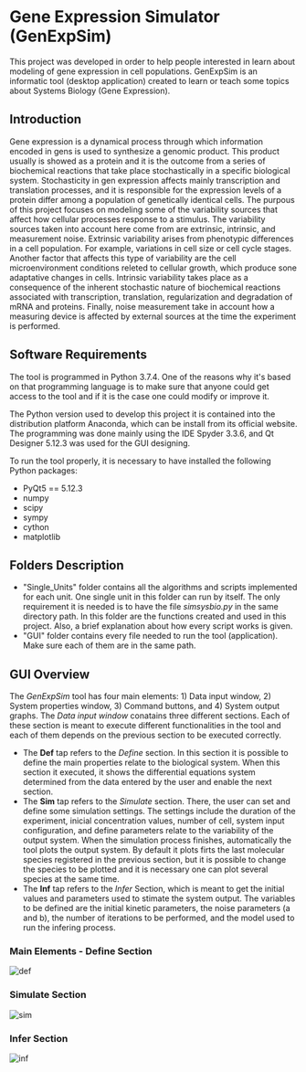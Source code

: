 # Gene Expression Simulator (GenExpSim)
This project was developed in order to help people interested in learn about modeling of gene expression in cell populations. GenExpSim is an informatic tool (desktop application)
created to learn or teach some topics about Systems Biology (Gene Expression). 

## Introduction
Gene expression is a dynamical process through which information encoded in gens is used to  synthesize a genomic product. This product usually is showed as a protein and it is the outcome from a series of biochemical reactions that take place stochastically in a specific biological system. Stochasticity in gen expression affects mainly transcription and translation processes, and it is responsible for the expression levels of a protein differ among a population of genetically identical cells.
The purpous of this project focuses on modeling some of the variability sources that affect how cellular processes response to a stimulus. The variability sources taken into account here come from are extrinsic, intrinsic, and measurement noise. Extrinsic variability arises from phenotypic differences in a cell population. For example, variations in cell size or cell cycle stages. Another factor that affects this type of variability are the cell microenvironment conditions releted to cellular growth, which produce sone adaptative changes in cells. Intrinsic variability takes place as a consequence of the inherent stochastic nature of biochemical reactions associated with transcription, translation, regularization and degradation of mRNA and proteins. Finally, noise measurement take in account how a measuring device is affected by external sources at the time the experiment is performed.

## Software Requirements
The tool is programmed in Python 3.7.4. One of the reasons why it's based on that programming 
language is to make sure that anyone could get access to the tool and if it is the case one could modify or improve it. 

The Python version used to develop this project it is contained into the distribution platform Anaconda, which can be install from its official website. The programming was done mainly using the IDE Spyder 3.3.6, and Qt Designer 5.12.3 was used for the GUI designing. 

To run the tool properly, it is necessary to have installed the following Python packages:
- PyQt5 == 5.12.3
- numpy
- scipy
- sympy
- cython
- matplotlib

## Folders Description
- "Single_Units" folder contains all the algorithms and scripts implemented for each unit. One single unit in this folder can run by itself. The only requirement it is needed is to have the file *simsysbio.py* in the same directory path. In this folder are the functions created and used in this project. Also, a brief explanation about how every script works is given.
- "GUI" folder contains every file needed to run the tool (application). Make sure each of them are in the same path.

## GUI Overview
The *GenExpSim* tool has four main elements: 1) Data input window, 2) System properties window, 3) Command buttons, and 4) System output graphs. The *Data input window* conatains three different sections. Each of these section is meant to execute different functionalities in the tool and each of them depends on the previous section to be executed correctly.

- The **Def** tap refers to the *Define* section. In this section it is possible to define the main properties relate to the biological system. When this section it executed, it shows the differential equations system determined from the data entered by the user and enable the next section.  
- The **Sim** tap refers to the *Simulate* section. There, the user can set and define some simulation settings. The settings include the duration of the experiment, inicial concentration values, number of cell, system input configuration, and define parameters relate to the variability of the output system. When the simulation process finishes, automatically the tool plots the output system. By default it plots firts the last molecular species registered in the previous section, but it is possible to change the species to be plotted and it is necessary one can plot several species at the same time.
- The **Inf** tap refers to the *Infer* Section, which is meant to get the initial values and parameters used to stimate the system output. The variables to be defined are the initial kinetic parameters, the noise parameters (a and b), the number of iterations to be performed, and the model used to run the infering process.

### Main Elements - Define Section 
![def](https://user-images.githubusercontent.com/57733110/96006984-ab814a80-0e03-11eb-95de-3a3c8ff3311d.png)

### Simulate Section
![sim](https://user-images.githubusercontent.com/57733110/96008002-b4bee700-0e04-11eb-9cdd-a4f9126425e4.png)

### Infer Section
![inf](https://user-images.githubusercontent.com/57733110/96008182-e768df80-0e04-11eb-8226-1f159ee523d6.png)






